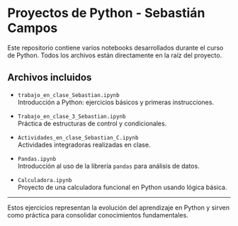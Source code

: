 # Proyectos de Python - Sebastián Campos

Este repositorio contiene varios notebooks desarrollados durante el curso de Python. Todos los archivos están directamente en la raíz del proyecto.

## Archivos incluidos

- `trabajo_en_clase_Sebastian.ipynb`  
  Introducción a Python: ejercicios básicos y primeras instrucciones.

- `Trabajo_en_clase_3_Sebastian.ipynb`  
  Práctica de estructuras de control y condicionales.

- `Actividades_en_clase_Sebastian_C.ipynb`  
  Actividades integradoras realizadas en clase.

- `Pandas.ipynb`  
  Introducción al uso de la librería `pandas` para análisis de datos.

- `Calculadora.ipynb`  
  Proyecto de una calculadora funcional en Python usando lógica básica.

---

Estos ejercicios representan la evolución del aprendizaje en Python y sirven como práctica para consolidar conocimientos fundamentales.

